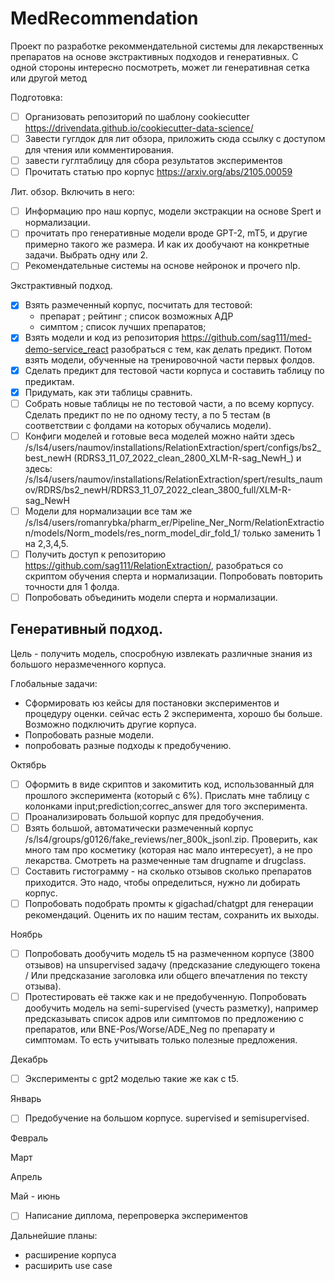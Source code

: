 # MedRecommendation
Проект по разработке рекоммендательной системы для лекарственных препаратов на основе экстрактивных подходов и генеративных.
С одной стороны интересно посмотреть, может ли генеративная сетка или другой метод 

Подготовка:
- [ ] Организовать репозиторий по шаблону cookiecutter https://drivendata.github.io/cookiecutter-data-science/
- [ ] Завести гуглдок для лит обзора, приложить сюда ссылку с доступом для чтения или комментирования.
- [ ] завести гуглтаблицу для сбора результатов экспериментов
- [ ] Прочитать статью про корпус https://arxiv.org/abs/2105.00059

Лит. обзор. Включить в него:
- [ ] Информацию про наш корпус, модели экстракции на основе Spert и нормализации.
- [ ] прочитать про генеративные модели вроде GPT-2, mT5, и другие примерно такого же размера. И как их дообучают на конкретные задачи. Выбрать одну или 2.
- [ ] Рекомендательные системы  на основе нейронок и прочего nlp.

Экстрактивный подход.
- [x] Взять размеченный корпус, посчитать для тестовой:
  - препарат ; рейтинг ; список возможных АДР
  - симптом ; список лучших препаратов;
- [x] Взять модели и код из репозитория https://github.com/sag111/med-demo-service_react разобраться с тем, как делать предикт. Потом взять модели, обученные на тренировочной части первых фолдов. 
- [x] Сделать предикт для тестовой части корпуса и составить таблицу по предиктам.
- [x] Придумать, как эти таблицы сравнить.
- [ ] Собрать новые таблицы не по тестовой части, а по всему корпусу. Сделать предикт по не по одному тесту, а по 5 тестам (в соответствии с фолдами на которых обучались модели).
- [ ] Конфиги моделей и готовые веса моделей можно найти здесь /s/ls4/users/naumov/installations/RelationExtraction/spert/configs/bs2_best_newH (RDRS3_11_07_2022_clean_2800_XLM-R-sag_NewH_) и здесь: /s/ls4/users/naumov/installations/RelationExtraction/spert/results_naumov/RDRS/bs2_newH/RDRS3_11_07_2022_clean_3800_full/XLM-R-sag_NewH
- [ ] Модели для нормализации все там же /s/ls4/users/romanrybka/pharm_er/Pipeline_Ner_Norm/RelationExtraction/models/Norm_models/res_norm_model_dir_fold_1/ только заменить 1 на 2,3,4,5.
- [ ] Получить доступ к репозиторию https://github.com/sag111/RelationExtraction/, разобраться со скриптом обучения сперта и нормализации. Попробовать повторить точности для 1 фолда.
- [ ] Попробовать объединить модели сперта и нормализации.

## Генеративный подход.

Цель - получить модель, спосробную извлекать различные знания из большого неразмеченного корпуса.

Глобальные задачи:
- Сформировать юз кейсы для постановки экспериментов и процедуру оценки. сейчас есть 2 эксперимента, хорошо бы больше. Возможно подключить другие корпуса.
- Попробовать разные модели.
- попробовать разные подходы к предобучению.

Октябрь
- [ ] Оформить в виде скриптов и закомитить код, использованный для прошлого эксперимента  (который с 6%). Прислать мне таблицу с колонками input;prediction;correc_answer для того эксперимента.
- [ ] Проанализировать большой корпус для предобучения.
- [ ] Взять большой, автоматически размеченный корпус /s/ls4/groups/g0126/fake_reviews/ner_800k_jsonl.zip. Проверить, как много там про косметику (которая нас мало интересует), а не про лекарства. Смотреть на размеченные там drugname и drugclass.
- [ ] Составить гистограмму - на сколько отзывов сколько препаратов приходится. Это надо, чтобы определиться, нужно ли добирать корпус.
- [ ] Попробовать подобрать промты к gigachad/chatgpt для генерации рекомендаций. Оценить их по нашим тестам, сохранить их выходы.

Ноябрь
- [ ] Попробовать дообучить модель t5 на размеченном корпусе (3800 отзывов) на unsupervised задачу (предсказание следующего токена / Или предсказание заголовка или общего впечатления по тексту отзыва). 
- [ ] Протестировать её также как и не предобученную.
Попробовать дообучить модель на semi-supervised (учесть разметку), например предсказывать список адров или симптомов по предложению с препаратов, или BNE-Pos/Worse/ADE_Neg по препарату и симптомам. То есть учитывать только полезные предложения. 

Декабрь 
- [ ] Эксперименты с gpt2 моделью такие же как с t5.

Январь 
- [ ] Предобучение на большом корпусе. supervised и semisupervised.

Февраль 

Март

Апрель

Май - июнь
- [ ] Написание диплома, перепроверка экспериментов


Дальнейшие планы:
- расширение корпуса
- расширить use case 
